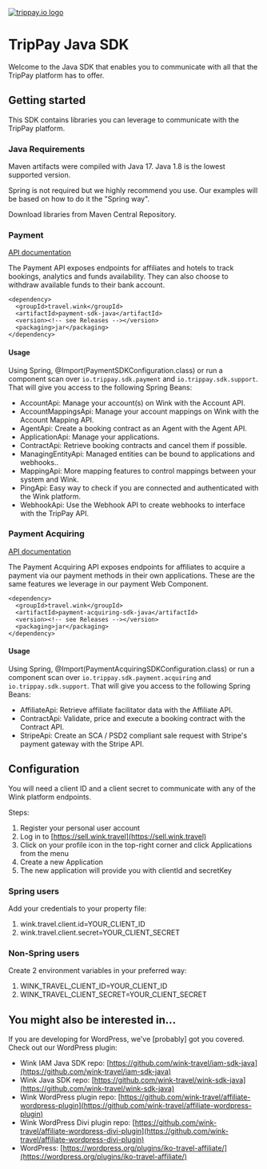 [![trippay.io logo](https://res.cloudinary.com/traveliko/image/upload/c_scale,h_75/v1632220708/trippay/brand/TP_logo_v2_PURPLE_trans.png)](https://trippay.io)

# TripPay Java SDK

Welcome to the Java SDK that enables you to communicate with all that the TripPay platform has to offer.

## Getting started
This SDK contains libraries you can leverage to communicate with the TripPay platform.

### Java Requirements
Maven artifacts were compiled with Java 17. Java 1.8 is the lowest supported version.

Spring is not required but we highly recommend you use. Our examples will be based on how to do it the "Spring way".

Download libraries from Maven Central Repository.

### Payment

[API documentation](https://docs.wink.travel/payment)

The Payment API exposes endpoints for affiliates and hotels to track bookings, analytics and funds availability. They can also choose to withdraw available funds to their bank account.

```
<dependency>
  <groupId>travel.wink</groupId>
  <artifactId>payment-sdk-java</artifactId>
  <version><!-- see Releases --></version>
  <packaging>jar</packaging>
</dependency>
```

#### Usage

Using Spring, @Import(PaymentSDKConfiguration.class) or run a component scan over `io.trippay.sdk.payment` and `io.trippay.sdk.support`. That will give you access to the following Spring Beans:

- AccountApi: Manage your account(s) on Wink with the Account API.
- AccountMappingsApi: Manage your account mappings on Wink with the Account Mapping API.
- AgentApi: Create a booking contract as an Agent with the Agent API.
- ApplicationApi: Manage your applications.
- ContractApi: Retrieve booking contracts and cancel them if possible.
- ManagingEntityApi: Managed entities can be bound to applications and webhooks..
- MappingApi: More mapping features to control mappings between your system and Wink.
- PingApi: Easy way to check if you are connected and authenticated with the Wink platform.
- WebhookApi: Use the Webhook API to create webhooks to interface with the TripPay API.

### Payment Acquiring

[API documentation](https://docs.wink.travel/payment-acquiring)

The Payment Acquiring API exposes endpoints for affiliates to acquire a payment via our payment methods in their own applications. These are the same features we leverage in our payment Web Component.

```
<dependency>
  <groupId>travel.wink</groupId>
  <artifactId>payment-acquiring-sdk-java</artifactId>
  <version><!-- see Releases --></version>
  <packaging>jar</packaging>
</dependency>
```

#### Usage

Using Spring, @Import(PaymentAcquiringSDKConfiguration.class) or run a component scan over `io.trippay.sdk.payment.acquiring` and `io.trippay.sdk.support`. That will give you access to the following Spring Beans:

- AffiliateApi: Retrieve affiliate facilitator data with the Affiliate API.
- ContractApi: Validate, price and execute a booking contract with the Contract API.
- StripeApi: Create an SCA / PSD2 compliant sale request with Stripe's payment gateway with the Stripe API.

## Configuration
You will need a client ID and a client secret to communicate with any of the Wink platform endpoints.

Steps: 
1. Register your personal user account
2. Log in to [https://sell.wink.travel](https://sell.wink.travel)
3. Click on your profile icon in the top-right corner and click Applications from the menu
5. Create a new Application 
6. The new application will provide you with clientId and secretKey

### Spring users
Add your credentials to your property file:

1. wink.travel.client.id=YOUR_CLIENT_ID
2. wink.travel.client.secret=YOUR_CLIENT_SECRET

### Non-Spring users
Create 2 environment variables in your preferred way:

1. WINK_TRAVEL_CLIENT_ID=YOUR_CLIENT_ID
2. WINK_TRAVEL_CLIENT_SECRET=YOUR_CLIENT_SECRET

## You might also be interested in...
If you are developing for WordPress, we've [probably] got you covered. Check out our WordPress plugin:

- Wink IAM Java SDK repo: [https://github.com/wink-travel/iam-sdk-java](https://github.com/wink-travel/iam-sdk-java)
- Wink Java SDK repo: [https://github.com/wink-travel/wink-sdk-java](https://github.com/wink-travel/wink-sdk-java)
- Wink WordPress plugin repo: [https://github.com/wink-travel/affiliate-wordpress-plugin](https://github.com/wink-travel/affiliate-wordpress-plugin)
- Wink WordPress Divi plugin repo: [https://github.com/wink-travel/affiliate-wordpress-divi-plugin](https://github.com/wink-travel/affiliate-wordpress-divi-plugin)
- WordPress: [https://wordpress.org/plugins/iko-travel-affiliate/](https://wordpress.org/plugins/iko-travel-affiliate/) 
